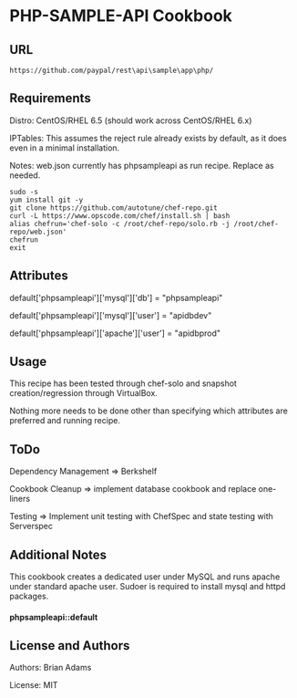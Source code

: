 PHP-SAMPLE-API Cookbook
=======================

URL
--

    https://github.com/paypal/rest\­api\­sample\­app\­php/

Requirements
------------
Distro: CentOS/RHEL 6.5 (should work across CentOS/RHEL 6.x)

IPTables: This assumes the reject rule already exists by default, as it does
          even in a minimal installation. 

Notes: web.json currently has phpsampleapi as run recipe. Replace as needed. 

    sudo -s
    yum install git -y
    git clone https://github.com/autotune/chef-repo.git
    curl -L https://www.opscode.com/chef/install.sh | bash
    alias chefrun='chef-solo -c /root/chef-repo/solo.rb -j /root/chef-repo/web.json'
    chefrun
    exit

Attributes
----------
default['phpsampleapi']['mysql']['db'] = "phpsampleapi"

default['phpsampleapi']['mysql']['user'] = "apidbdev"

default['phpsampleapi']['apache']['user'] = "apidbprod"


Usage
-----

This recipe has been tested through chef-solo and snapshot creation/regression through VirtualBox. 

Nothing more needs to be done other than specifying which attributes are preferred and running recipe. 

ToDo
----

Dependency Management => Berkshelf 

Cookbook Cleanup => implement database cookbook and replace one-liners

Testing => Implement unit testing with ChefSpec and state testing with Serverspec 
 

Additional Notes
----------------

This cookbook creates a dedicated user under MySQL and runs apache under standard apache user. 
Sudoer is required to install mysql and httpd packages. 

#### phpsampleapi::default

License and Authors
-------------------

Authors: Brian Adams 

License: MIT 
